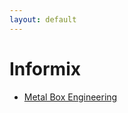 ```yaml
---
layout: default
---
```

# Informix
* [Metal Box Engineering](/assignments/Metal%20Box%20Engineering.html)
